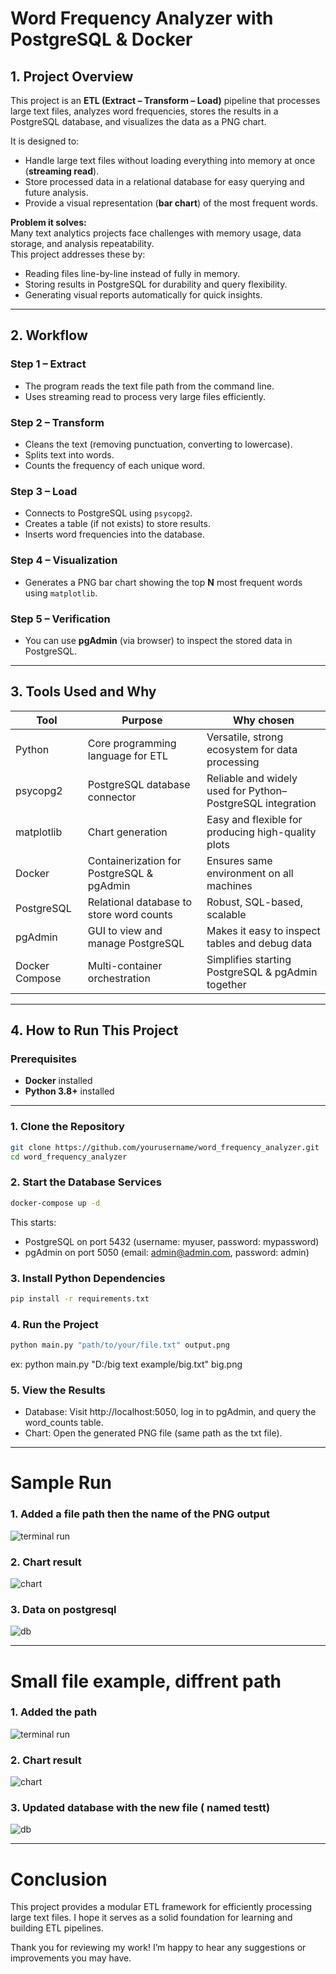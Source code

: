# Word Frequency Analyzer with PostgreSQL & Docker

## 1. Project Overview
This project is an **ETL (Extract – Transform – Load)** pipeline that processes large text files, analyzes word frequencies, stores the results in a PostgreSQL database, and visualizes the data as a PNG chart.

It is designed to:
- Handle large text files without loading everything into memory at once (**streaming read**).
- Store processed data in a relational database for easy querying and future analysis.
- Provide a visual representation (**bar chart**) of the most frequent words.

**Problem it solves:**  
Many text analytics projects face challenges with memory usage, data storage, and analysis repeatability.  
This project addresses these by:
- Reading files line-by-line instead of fully in memory.
- Storing results in PostgreSQL for durability and query flexibility.
- Generating visual reports automatically for quick insights.

---

## 2. Workflow

### Step 1 – Extract
- The program reads the text file path from the command line.
- Uses streaming read to process very large files efficiently.

### Step 2 – Transform
- Cleans the text (removing punctuation, converting to lowercase).
- Splits text into words.
- Counts the frequency of each unique word.

### Step 3 – Load
- Connects to PostgreSQL using `psycopg2`.
- Creates a table (if not exists) to store results.
- Inserts word frequencies into the database.

### Step 4 – Visualization
- Generates a PNG bar chart showing the top **N** most frequent words using `matplotlib`.

### Step 5 – Verification
- You can use **pgAdmin** (via browser) to inspect the stored data in PostgreSQL.

---

## 3. Tools Used and Why

| Tool           | Purpose                                  | Why chosen |
|----------------|------------------------------------------|------------|
| Python         | Core programming language for ETL        | Versatile, strong ecosystem for data processing |
| psycopg2       | PostgreSQL database connector            | Reliable and widely used for Python–PostgreSQL integration |
| matplotlib     | Chart generation                         | Easy and flexible for producing high-quality plots |
| Docker         | Containerization for PostgreSQL & pgAdmin| Ensures same environment on all machines |
| PostgreSQL     | Relational database to store word counts | Robust, SQL-based, scalable |
| pgAdmin        | GUI to view and manage PostgreSQL        | Makes it easy to inspect tables and debug data |
| Docker Compose | Multi-container orchestration            | Simplifies starting PostgreSQL & pgAdmin together |

---

## 4. How to Run This Project

### Prerequisites
- **Docker** installed  
- **Python 3.8+** installed  

---

### 1. Clone the Repository
```bash
git clone https://github.com/yourusername/word_frequency_analyzer.git
cd word_frequency_analyzer
```
### 2.  Start the Database Services
```bash
docker-compose up -d
```
This starts:
- PostgreSQL on port 5432 (username: myuser, password: mypassword)
- pgAdmin on port 5050 (email: admin@admin.com, password: admin)
  
### 3. Install Python Dependencies
```bash
pip install -r requirements.txt
```

### 4. Run the Project
``` bash
python main.py "path/to/your/file.txt" output.png
```
ex: python main.py "D:/big text example/big.txt" big.png

### 5. View the Results
- Database: Visit http://localhost:5050, log in to pgAdmin, and query the word_counts table.
- Chart: Open the generated PNG file (same path as the txt file).

---

# Sample Run

### 1. Added a file path then the name of the PNG output

![terminal run](assets/1.png)

### 2. Chart result

![chart](assets/2.png)

### 3. Data on postgresql

![db](assets/3.png)


---
# Small file example, diffrent path
### 1. Added the path

![terminal run](assets/4.png)

### 2. Chart result

![chart](assets/5.png)

### 3. Updated database with the new file ( named testt)

![db](assets/6.png)



---
# Conclusion

This project provides a modular ETL framework for efficiently processing large text files. I hope it serves as a solid foundation for learning and building ETL pipelines.

Thank you for reviewing my work!
I’m happy to hear any suggestions or improvements you may have.



